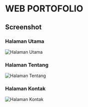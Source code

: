 # WEB PORTOFOLIO

## Screenshot

### Halaman Utama
![Halaman Utama](https://path.to/your/image1.png)

### Halaman Tentang
![Halaman Tentang](https://path.to/your/image2.png)

### Halaman Kontak
![Halaman Kontak](https://path.to/your/image3.png)
